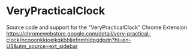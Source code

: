 # VeryPracticalClock
Source code and support for the "VeryPracticalClock" Chrome Extension
https://chromewebstore.google.com/detail/very-practical-clock/ncooonkkjoeikgkbbljefnmhldpgdpdn?hl=en-US&utm_source=ext_sidebar 
